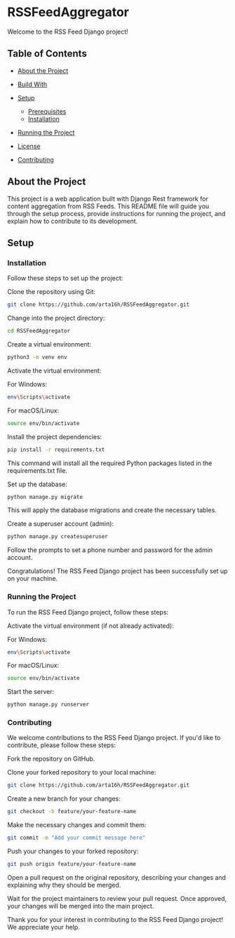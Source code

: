 # RSSFeedAggregator
Welcome to the RSS Feed Django project! 

## Table of Contents
* [About the Project](#about-the-project)
* [Build With](#build-with)
* [Setup](#setup)
  - [Prerequisites](#prerequisites)
  - [Installation](#installation)

* [Running the Project](#running-the-project)
* [License](#license)
* [Contributing](#contributing)



## About the Project
This project is a web application built with Django Rest framework for content aggregation from RSS Feeds. This README file will guide you through the setup process, provide instructions for running the project, and explain how to contribute to its development.


## Setup

### Installation
Follow these steps to set up the project:

Clone the repository using Git:

```bash
git clone https://github.com/arta16h/RSSFeedAggregator.git
```
Change into the project directory:
```bash
cd RSSFeedAggregator
```
Create a virtual environment:
```bash
python3 -m venv env
```

Activate the virtual environment:

For Windows:

```bash
env\Scripts\activate
```
For macOS/Linux:

```bash
source env/bin/activate
```
Install the project dependencies:

```bash
pip install -r requirements.txt
```
This command will install all the required Python packages listed in the requirements.txt file.

Set up the database:

```bash
python manage.py migrate
```
This will apply the database migrations and create the necessary tables.

Create a superuser account (admin):

```bash
python manage.py createsuperuser
```
Follow the prompts to set a phone number and password for the admin account.

Congratulations! The RSS Feed Django project has been successfully set up on your machine.


### Running the Project
To run the RSS Feed Django project, follow these steps:

Activate the virtual environment (if not already activated):

For Windows:

```bash
env\Scripts\activate
```
For macOS/Linux:

```bash
source env/bin/activate
```
Start the server:

```bash
python manage.py runserver
```

### Contributing
We welcome contributions to the RSS Feed Django project. If you'd like to contribute, please follow these steps:

Fork the repository on GitHub.

Clone your forked repository to your local machine:

```bash
git clone https://github.com/arta16h/RSSFeedAggregator.git
```
Create a new branch for your changes:


```bash
git checkout -b feature/your-feature-name
```
Make the necessary changes and commit them:


```bash
git commit -m "Add your commit message here"
```
Push your changes to your forked repository:

```bash
git push origin feature/your-feature-name
```
Open a pull request on the original repository, describing your changes and explaining why they should be merged.

Wait for the project maintainers to review your pull request. Once approved, your changes will be merged into the main project.

Thank you for your interest in contributing to the RSS Feed Django project! We appreciate your help.

[django.js]: https://img.shields.io/badge/Django-F77FBE?style=for-the-badge&logo=django&logoColor=black
[django-url]: https://www.djangoproject.com/
[Django Rest Framework.js]: https://img.shields.io/badge/Django%20Rest%20Framework-blue?style=for-the-badge
[Django Rest Framework-url]: https://www.django-rest-framework.org/

[Python.js]: https://img.shields.io/badge/Python-red?style=for-the-badge&logo=python&logoColor=black
[Python-url]: https://www.python.org/
[PIP.js]: https://img.shields.io/badge/PIP_(Python_package_manager)-blue?style=for-the-badge&logo=pypi&logoColor=white

[PIP-url]: https://pypi.org/
[Github.js]: https://img.shields.io/badge/GitHub-green?style=for-the-badge&logo=github&logoColor=black
[Github-url]: https://github.com/
[MIT.js]: https://img.shields.io/badge/License-MIT-F77FBE.svg
[MIT-url]: https://www.python.org/